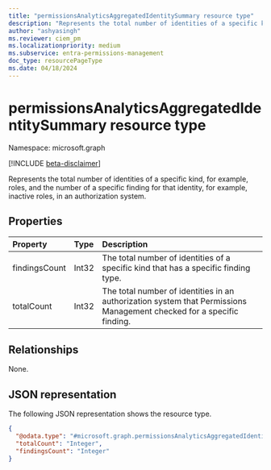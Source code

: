 ```yaml
---
title: "permissionsAnalyticsAggregatedIdentitySummary resource type"
description: "Represents the total number of identities of a specific kind and the number of a specific finding for that identity in an authorization system."
author: "ashyasingh"
ms.reviewer: ciem_pm
ms.localizationpriority: medium
ms.subservice: entra-permissions-management
doc_type: resourcePageType
ms.date: 04/18/2024
---
```


# permissionsAnalyticsAggregatedIdentitySummary resource type

Namespace: microsoft.graph

[!INCLUDE [beta-disclaimer](../../includes/beta-disclaimer.md)]

Represents the total number of identities of a specific kind, for example, roles, and the number of a specific finding for that identity, for example, inactive roles, in an authorization system.

## Properties
|Property|Type|Description|
|:---|:---|:---|
|findingsCount|Int32|The total number of identities of a specific kind that has a specific finding type.|
|totalCount|Int32|The total number of identities in an authorization system that Permissions Management checked for a specific finding.|

## Relationships
None.

## JSON representation
The following JSON representation shows the resource type.
<!-- {
  "blockType": "resource",
  "@odata.type": "microsoft.graph.permissionsAnalyticsAggregatedIdentitySummary"
}
-->
``` json
{
  "@odata.type": "#microsoft.graph.permissionsAnalyticsAggregatedIdentitySummary",
  "totalCount": "Integer",
  "findingsCount": "Integer"
}
```


